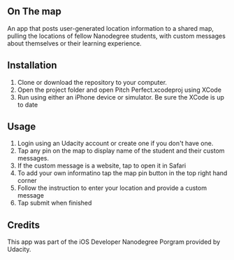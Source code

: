 ## On The map

An app that posts user-generated location information to a shared map, pulling the locations of fellow 
Nanodegree students, with custom messages about themselves or their learning experience.

## Installation

1. Clone or download the repository to your computer.
2. Open the project folder and open Pitch Perfect.xcodeproj using XCode
3. Run using either an iPhone device or simulator. Be sure the XCode is up to date

## Usage

1. Login using an Udacity account or create one if you don't have one.
2. Tap any pin on the map to display name of the student and their custom messages.
3. If the custom message is a website, tap to open it in Safari
4. To add your own informatino tap the map pin button in the top right hand corner
5. Follow the instruction to enter your location and provide a custom message 
6. Tap submit when finished

## Credits

This app was part of the iOS Developer Nanodegree Porgram provided by Udacity.
